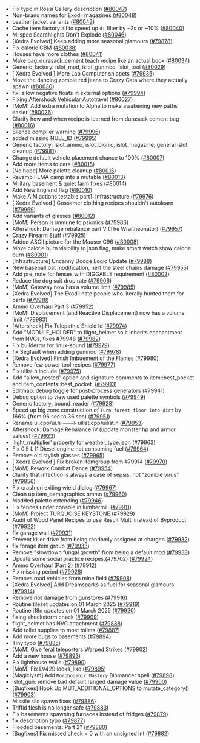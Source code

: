 * Fix typo in Rossi Gallery description ([#80047](https://github.com/CleverRaven/Cataclysm-DDA/pull/80047))
* Non-brand names for Exodii magazines ([#80048](https://github.com/CleverRaven/Cataclysm-DDA/pull/80048))
* Leather jacket variants ([#80042](https://github.com/CleverRaven/Cataclysm-DDA/pull/80042))
* Cache item factory all to speed up `d:` filter by ~2s or ~10% ([#80040](https://github.com/CleverRaven/Cataclysm-DDA/pull/80040))
* Milspec Searchlights Don't Explode ([#80046](https://github.com/CleverRaven/Cataclysm-DDA/pull/80046))
* [Xedra Evolved] Keep adding more seasonal glamours ([#79878](https://github.com/CleverRaven/Cataclysm-DDA/pull/79878))
* Fix calorie CBM ([#80038](https://github.com/CleverRaven/Cataclysm-DDA/pull/80038))
* Houses have more clothes ([#80041](https://github.com/CleverRaven/Cataclysm-DDA/pull/80041))
* Make bag_durasack_cement teach recipe like an actual book ([#80034](https://github.com/CleverRaven/Cataclysm-DDA/pull/80034))
* Generic_factory: islot_mod, islot_gunmod, islot_tool ([#80029](https://github.com/CleverRaven/Cataclysm-DDA/pull/80029))
* [ Xedra Evolved ] More Lab Computer snippets ([#79935](https://github.com/CleverRaven/Cataclysm-DDA/pull/79935))
* Move the dancing zombie red jeans to Crazy Cata where they actually spawn ([#80030](https://github.com/CleverRaven/Cataclysm-DDA/pull/80030))
* fix: allow negative floats in external options ([#79994](https://github.com/CleverRaven/Cataclysm-DDA/pull/79994))
* Fixing Aftershock Vehicular Autotravel ([#80027](https://github.com/CleverRaven/Cataclysm-DDA/pull/80027))
* [MoM] Add extra mutation to Alpha to make awakening new paths easier ([#80026](https://github.com/CleverRaven/Cataclysm-DDA/pull/80026))
* Clarify how and when recipe is learned from durasack cement bag ([#80016](https://github.com/CleverRaven/Cataclysm-DDA/pull/80016))
* Silence compiler warning ([#79996](https://github.com/CleverRaven/Cataclysm-DDA/pull/79996))
* added missing NULL_ID ([#79995](https://github.com/CleverRaven/Cataclysm-DDA/pull/79995))
* Generic factory: islot_ammo, islot_bionic, islot_magazine; general islot cleanup ([#79981](https://github.com/CleverRaven/Cataclysm-DDA/pull/79981))
* Change default vehicle placement chance to 100% ([#80007](https://github.com/CleverRaven/Cataclysm-DDA/pull/80007))
* Add more items to cars ([#80018](https://github.com/CleverRaven/Cataclysm-DDA/pull/80018))
* [No hope] More palette cleanup ([#80015](https://github.com/CleverRaven/Cataclysm-DDA/pull/80015))
* Revamp FEMA camp into a mutable ([#80013](https://github.com/CleverRaven/Cataclysm-DDA/pull/80013))
* Military basement & quiet farm fixes ([#80014](https://github.com/CleverRaven/Cataclysm-DDA/pull/80014))
* Add New England flag ([#80010](https://github.com/CleverRaven/Cataclysm-DDA/pull/80010))
* Make AIM actions testable part1: Infrastructure ([#79976](https://github.com/CleverRaven/Cataclysm-DDA/pull/79976))
* [ Xedra Evolved ] Gossamer clothing recipes shouldn't autolearn ([#79969](https://github.com/CleverRaven/Cataclysm-DDA/pull/79969))
* Add variants of glasses ([#80012](https://github.com/CleverRaven/Cataclysm-DDA/pull/80012))
* [MoM] Person is immune to psionics ([#79986](https://github.com/CleverRaven/Cataclysm-DDA/pull/79986))
* Aftershock: Damage rebalance part V (The Wraitheonator) ([#79957](https://github.com/CleverRaven/Cataclysm-DDA/pull/79957))
* Crazy Firearm Stuff ([#79925](https://github.com/CleverRaven/Cataclysm-DDA/pull/79925))
* Added ASCII picture for the Mauser C96 ([#80008](https://github.com/CleverRaven/Cataclysm-DDA/pull/80008))
* Move calorie burn visibility to json flag, make smart watch show calorie burn ([#80001](https://github.com/CleverRaven/Cataclysm-DDA/pull/80001))
* [Infrastructure] Uncanny Dodge Logic Update ([#79988](https://github.com/CleverRaven/Cataclysm-DDA/pull/79988))
* New baseball bat modification, nerf the steel chains damage ([#79955](https://github.com/CleverRaven/Cataclysm-DDA/pull/79955))
* Add pre_note for fenses with DIGGABLE requirement ([#80002](https://github.com/CleverRaven/Cataclysm-DDA/pull/80002))
* Reduce the dog suit drop rate ([#79906](https://github.com/CleverRaven/Cataclysm-DDA/pull/79906))
* [MoM] Gateway now has a volume limit ([#79985](https://github.com/CleverRaven/Cataclysm-DDA/pull/79985))
* [Xedra Evolved] The Exodii hate people who literally hunted them for parts ([#79918](https://github.com/CleverRaven/Cataclysm-DDA/pull/79918))
* Ammo Overhaul Part 3 ([#79952](https://github.com/CleverRaven/Cataclysm-DDA/pull/79952))
* [MoM] Displacement (and Reactive Displacement) now has a volume limit ([#79983](https://github.com/CleverRaven/Cataclysm-DDA/pull/79983))
* [Aftershock] Fix Telepathic Shield Id ([#79974](https://github.com/CleverRaven/Cataclysm-DDA/pull/79974))
* Add "MODULE_HOLDER" to flight_helmet so it inherits enchantment from NVGs, fixes #79948 ([#79982](https://github.com/CleverRaven/Cataclysm-DDA/pull/79982))
* Fix builderror for linux-sound ([#79979](https://github.com/CleverRaven/Cataclysm-DDA/pull/79979))
* fix Segfault when adding gunmod ([#79978](https://github.com/CleverRaven/Cataclysm-DDA/pull/79978))
* [Xedra Evolved] Finish Imbuement of the Flames ([#79980](https://github.com/CleverRaven/Cataclysm-DDA/pull/79980))
* Remove few power tool recipes ([#79977](https://github.com/CleverRaven/Cataclysm-DDA/pull/79977))
* Fix uilist.h include ([#79975](https://github.com/CleverRaven/Cataclysm-DDA/pull/79975))
* Add “allow_nested” option and signature comments to item::best_pocket and item_contents::best_pocket. ([#79913](https://github.com/CleverRaven/Cataclysm-DDA/pull/79913))
* Editmap: debug toggle for post-process generators ([#79941](https://github.com/CleverRaven/Cataclysm-DDA/pull/79941))
* Debug option to view used palette symbols ([#79949](https://github.com/CleverRaven/Cataclysm-DDA/pull/79949))
* Generic factory: bound_reader ([#79928](https://github.com/CleverRaven/Cataclysm-DDA/pull/79928))
* Speed up big zone construction of `Turn forest floor into dirt` by 166% (from 96 sec to 36 sec) ([#79951](https://github.com/CleverRaven/Cataclysm-DDA/pull/79951))
* Rename ui.cpp/ui.h ---> uilist.cpp/uilist.h ([#79953](https://github.com/CleverRaven/Cataclysm-DDA/pull/79953))
* Aftershock: Damage Rebalance IV (update monster hp and armor values) ([#79923](https://github.com/CleverRaven/Cataclysm-DDA/pull/79923))
* 'light_multiplier' property for weather_type.json  ([#79963](https://github.com/CleverRaven/Cataclysm-DDA/pull/79963))
* Fix 0.5 L I1 Diesel engine not consuming fuel ([#79964](https://github.com/CleverRaven/Cataclysm-DDA/pull/79964))
* Remove old stylish glasses ([#79965](https://github.com/CleverRaven/Cataclysm-DDA/pull/79965))
* [ Xedra Evolved ] Fix broken itemgroup from #79914 ([#79970](https://github.com/CleverRaven/Cataclysm-DDA/pull/79970))
* [MoM] Rework Combat Dance ([#79954](https://github.com/CleverRaven/Cataclysm-DDA/pull/79954))
* Clarify that infection is always a case of sepsis, not "zombie virus" ([#79956](https://github.com/CleverRaven/Cataclysm-DDA/pull/79956))
* Fix crash on exiting wield dialog ([#79967](https://github.com/CleverRaven/Cataclysm-DDA/pull/79967))
* Clean up item_demographics ammo ([#79960](https://github.com/CleverRaven/Cataclysm-DDA/pull/79960))
* Modded palette extending ([#79946](https://github.com/CleverRaven/Cataclysm-DDA/pull/79946))
* Fix fences under console in lumbermill ([#79911](https://github.com/CleverRaven/Cataclysm-DDA/pull/79911))
* [MoM] Project TURQUOISE KEYSTONE ([#79929](https://github.com/CleverRaven/Cataclysm-DDA/pull/79929))
* Audit of Wood Panel Recipes to use Result Multi instead of Byproduct ([#79922](https://github.com/CleverRaven/Cataclysm-DDA/pull/79922))
* fix garage wall ([#79931](https://github.com/CleverRaven/Cataclysm-DDA/pull/79931))
* Prevent killer drive from being randomly assigned at chargen ([#79932](https://github.com/CleverRaven/Cataclysm-DDA/pull/79932))
* fix forage item group ([#79933](https://github.com/CleverRaven/Cataclysm-DDA/pull/79933))
* Remove "slowdown fungal growth" from being a default mod ([#79938](https://github.com/CleverRaven/Cataclysm-DDA/pull/79938))
* Update some social practice recipes.(#79702) ([#79924](https://github.com/CleverRaven/Cataclysm-DDA/pull/79924))
* Ammo Overhaul (Part 2) ([#79912](https://github.com/CleverRaven/Cataclysm-DDA/pull/79912))
* Fix missing period ([#79926](https://github.com/CleverRaven/Cataclysm-DDA/pull/79926))
* Remove road vehicles from mine field ([#79908](https://github.com/CleverRaven/Cataclysm-DDA/pull/79908))
* [Xedra Evolved] Add Dreamsparks as fuel for seasonal glamours ([#79914](https://github.com/CleverRaven/Cataclysm-DDA/pull/79914))
* Remove riot damage from gunstores ([#79916](https://github.com/CleverRaven/Cataclysm-DDA/pull/79916))
* Routine tileset updates on 01 March 2025 ([#79919](https://github.com/CleverRaven/Cataclysm-DDA/pull/79919))
* Routine i18n updates on 01 March 2025 ([#79920](https://github.com/CleverRaven/Cataclysm-DDA/pull/79920))
* fixing shockstorm check ([#79909](https://github.com/CleverRaven/Cataclysm-DDA/pull/79909))
* flight_helmet has NVG attachment ([#79888](https://github.com/CleverRaven/Cataclysm-DDA/pull/79888))
* Add toilet supplies to most toilets ([#79887](https://github.com/CleverRaven/Cataclysm-DDA/pull/79887))
* Add more bugs to basements ([#79894](https://github.com/CleverRaven/Cataclysm-DDA/pull/79894))
* Tiny typo ([#79885](https://github.com/CleverRaven/Cataclysm-DDA/pull/79885))
* [MoM] Give feral teleporters Warped Strikes ([#79902](https://github.com/CleverRaven/Cataclysm-DDA/pull/79902))
* Add a new house ([#79893](https://github.com/CleverRaven/Cataclysm-DDA/pull/79893))
* Fix lighthouse walls ([#79890](https://github.com/CleverRaven/Cataclysm-DDA/pull/79890))
* [MoM] Fix LV429 looks_like ([#79895](https://github.com/CleverRaven/Cataclysm-DDA/pull/79895))
* [Magiclysm] Add `Morphogenic Mastery` Biomancer spell ([#79898](https://github.com/CleverRaven/Cataclysm-DDA/pull/79898))
* islot_gun: remove bad default ranged damage value ([#79900](https://github.com/CleverRaven/Cataclysm-DDA/pull/79900))
* [Bugfixes] Hook Up MUT_ADDITIONAL_OPTIONS to mutate_category() ([#79903](https://github.com/CleverRaven/Cataclysm-DDA/pull/79903))
* Missile silo spawn fixes ([#79886](https://github.com/CleverRaven/Cataclysm-DDA/pull/79886))
* Triffid flesh is no longer safe ([#79883](https://github.com/CleverRaven/Cataclysm-DDA/pull/79883))
* Fix basements spawning furnaces instead of fridges ([#79879](https://github.com/CleverRaven/Cataclysm-DDA/pull/79879))
* fix description typo ([#79877](https://github.com/CleverRaven/Cataclysm-DDA/pull/79877))
* Flooded basements: Part 2? ([#79880](https://github.com/CleverRaven/Cataclysm-DDA/pull/79880))
* [Bugfixes] Fix missed check < 0 with an unsigned int ([#79882](https://github.com/CleverRaven/Cataclysm-DDA/pull/79882))
